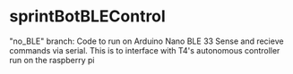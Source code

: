 # sprintBotBLEControl
 "no_BLE" branch:
 Code to run on Arduino Nano BLE 33 Sense and recieve commands via serial.
 This is to interface with T4's autonomous controller run on the raspberry pi
